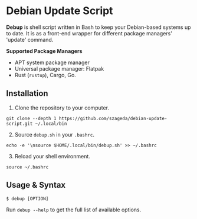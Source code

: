 # Debian Update Script

**Debup** is shell script written in Bash to keep your Debian-based systems up to date. It is as a front-end wrapper for different package managers' 'update' command.

**Supported Package Managers**

- APT system package manager
- Universal package manager: Flatpak
- Rust (`rustup`), Cargo, Go.

## Installation

1. Clone the repository to your computer.

```shell
git clone --depth 1 https://github.com/szageda/debian-update-script.git ~/.local/bin
```

2. Source `debup.sh` in your `.bashrc`.

```shell
echo -e '\nsource $HOME/.local/bin/debup.sh' >> ~/.bashrc
```

3. Reload your shell environment.

```shell
source ~/.bashrc
```

## Usage & Syntax

```shell
$ debup [OPTION]
```

Run `debup --help` to get the full list of available options.
